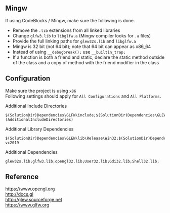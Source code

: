 ## Mingw
If using CodeBlocks / Mingw, make sure the following is done.
- Remove the `.lib` extensions from all linked libraries
- Change `glfw3.lib` to `libglfw.a` (Mingw compiler looks for `.a` files)
- Provide the full linking paths for `glew32s.lib` and `libglfw.a`
- Mingw is 32 bit (not 64 bit); note that 64 bit can appear as x86_64
- Instead of using `__debugbreak();` use `__builtin_trap;`
- If a function is both a friend and static, declare the static method outside of the class and a copy of method with the friend modifier in the class

## Configuration
Make sure the project is using `x86`  
Following settings should apply for `All Configurations` and `All Platforms`.

Additional Include Directories
```
$(SolutionDir)Dependencies\GLFW\include;$(SolutionDir)Dependencies\GLEW\include;%(AdditionalIncludeDirectories)
```

Additional Library Dependencies
```
$(SolutionDir)Dependencies\GLEW\lib\Release\Win32;$(SolutionDir)Dependencies\GLFW\lib-vc2019
```

Additional Dependencies
```
glew32s.lib;glfw3.lib;opengl32.lib;User32.lib;Gdi32.lib;Shell32.lib;
```

## Reference
https://www.opengl.org  
http://docs.gl  
http://glew.sourceforge.net  
https://www.glfw.org  
